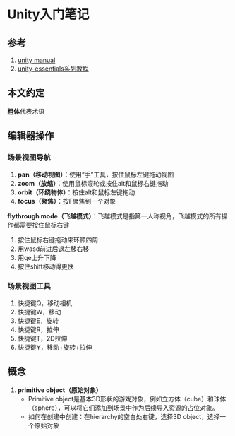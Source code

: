 # Unity入门笔记


## 参考

1. [unity manual](https://docs.unity3d.com/Manual/)
2. [unity-essentials系列教程](https://learn.unity.com/pathway/unity-essentials)

## 本文约定

**粗体**代表术语

## 编辑器操作

### 场景视图导航

1. **pan（移动视图）**：使用“手”工具，按住鼠标左键拖动视图
2. **zoom（放缩）**：使用鼠标滚轮或按住alt和鼠标右键拖动
3. **orbit（环绕物体）**：按住alt和鼠标左键拖动
5. **focus（聚焦）**：按F聚焦到一个对象

**flythrough mode（飞越模式）**：飞越模式是指第一人称视角，飞越模式的所有操作都需要按住鼠标右键

1. 按住鼠标右键拖动来环顾四周
2. 用wasd前进后退左移右移
3. 用qe上升下降
4. 按住shift移动得更快

### 场景视图工具

1. 快捷键Q，移动相机 
2. 快捷键W，移动
3. 快捷键E，旋转
4. 快捷键R，拉伸
5. 快捷键T，2D拉伸
6. 快捷键Y，移动+旋转+拉伸

## 概念

1. **primitive object（原始对象）**
    - Primitive object是基本3D形状的游戏对象，例如立方体（cube）和球体（sphere），可以将它们添加到场景中作为后续导入资源的占位对象。 
    - 如何在创建中创建：在hierarchy的空白处右键，选择3D object，选择一个原始对象

